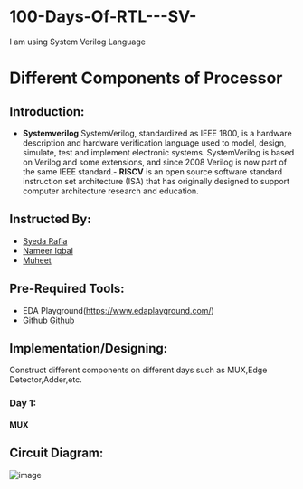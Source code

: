 # 100-Days-Of-RTL---SV-
I am using System Verilog Language  
# **Different Components of Processor**
## Introduction:
- **Systemverilog** SystemVerilog, standardized as IEEE 1800, is a hardware description and hardware verification language used to model, design, simulate, test and implement electronic systems. SystemVerilog is based on Verilog and some extensions, and since 2008 Verilog is now part of the same IEEE standard.- **RISCV** is an open source software standard instruction set architecture (ISA) that has originally designed to support computer architecture research and education. 
## Instructed By:
- [Syeda Rafia](https://github.com/syedarafia13)
- [Nameer Iqbal](https://github.com/Nameer-Iqbal-Ansari)
- [Muheet ](https://github.com/Abdul-muheet-ghani)
## Pre-Required Tools:
- EDA Playground(https://www.edaplayground.com/)
- Github [Github](https://github.com)
## Implementation/Designing:
Construct different components on different days such as MUX,Edge Detector,Adder,etc.
### Day 1:
#### MUX

## Circuit Diagram:
![image](https://user-images.githubusercontent.com/81455748/113479151-2980ee80-9442-11eb-8efc-123280b29d54.png)
